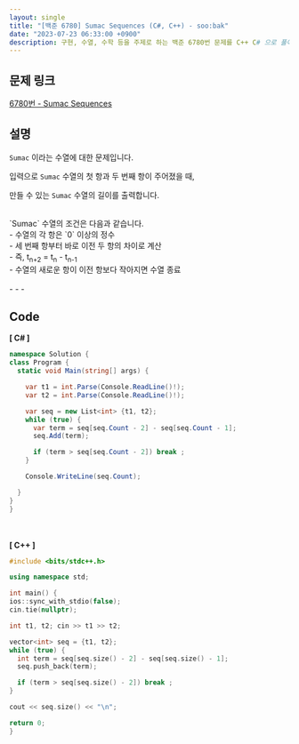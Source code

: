 ```yaml
---
layout: single
title: "[백준 6780] Sumac Sequences (C#, C++) - soo:bak"
date: "2023-07-23 06:33:00 +0900"
description: 구현, 수열, 수학 등을 주제로 하는 백준 6780번 문제를 C++ C# 으로 풀이 및 해설
---
```


## 문제 링크
  [6780번 - Sumac Sequences](https://www.acmicpc.net/problem/6780)

## 설명
`Sumac` 이라는 수열에 대한 문제입니다. <br>

입력으로 `Sumac` 수열의 첫 항과 두 번째 항이 주어졌을 때,<br>

만들 수 있는 `Sumac` 수열의 길이를 출력합니다. <br>

<br>
`Sumac` 수열의 조건은 다음과 같습니다. <br>
 - 수열의 각 항은 `0` 이상의 정수 <br>
 - 세 번째 항부터 바로 이전 두 항의 차이로 계산<br>
 - 즉, t<sub>n+2</sub> = t<sub>n</sub> - t<sub>n-1</sub> <br>
 - 수열의 새로운 항이 이전 항보다 작아지면 수열 종료 <br>

<br>
- - -

## Code
<b>[ C# ] </b>
<br>

  ```c#
namespace Solution {
  class Program {
    static void Main(string[] args) {

      var t1 = int.Parse(Console.ReadLine()!);
      var t2 = int.Parse(Console.ReadLine()!);

      var seq = new List<int> {t1, t2};
      while (true) {
        var term = seq[seq.Count - 2] - seq[seq.Count - 1];
        seq.Add(term);

        if (term > seq[seq.Count - 2]) break ;
      }

      Console.WriteLine(seq.Count);

    }
  }
}
  ```
<br><br>
<b>[ C++ ] </b>
<br>

  ```c++
#include <bits/stdc++.h>

using namespace std;

int main() {
  ios::sync_with_stdio(false);
  cin.tie(nullptr);

  int t1, t2; cin >> t1 >> t2;

  vector<int> seq = {t1, t2};
  while (true) {
    int term = seq[seq.size() - 2] - seq[seq.size() - 1];
    seq.push_back(term);

    if (term > seq[seq.size() - 2]) break ;
  }

  cout << seq.size() << "\n";

  return 0;
}
  ```
